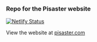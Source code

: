 ### Repo for the Pisaster website

[![Netlify Status](https://api.netlify.com/api/v1/badges/9b8a0970-12c1-43da-9e34-7793383daf64/deploy-status)](https://app.netlify.com/projects/pisaster/deploys)

View the website at [pisaster.com](pisaster.com)